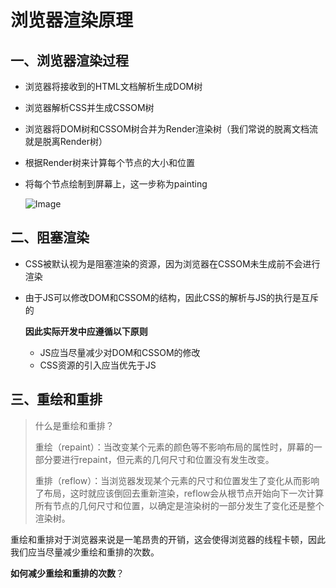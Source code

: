 # 浏览器渲染原理

## 一、浏览器渲染过程

 * 浏览器将接收到的HTML文档解析生成DOM树

 * 浏览器解析CSS并生成CSSOM树

 * 浏览器将DOM树和CSSOM树合并为Render渲染树（我们常说的脱离文档流就是脱离Render树）

 * 根据Render树来计算每个节点的大小和位置

 * 将每个节点绘制到屏幕上，这一步称为painting

   ![Image](C:\Users\Lenovo\AppData\Local\Temp\Image.png)

## 二、阻塞渲染

* CSS被默认视为是阻塞渲染的资源，因为浏览器在CSSOM未生成前不会进行渲染

* 由于JS可以修改DOM和CSSOM的结构，因此CSS的解析与JS的执行是互斥的

  **因此实际开发中应遵循以下原则**

  * JS应当尽量减少对DOM和CSSOM的修改
  * CSS资源的引入应当优先于JS

## 三、重绘和重排

> 什么是重绘和重排？
>
> 重绘（repaint）：当改变某个元素的颜色等不影响布局的属性时，屏幕的一部分要进行repaint，但元素的几何尺寸和位置没有发生改变。
>
> 重排（reflow）：当浏览器发现某个元素的尺寸和位置发生了变化从而影响了布局，这时就应该倒回去重新渲染，reflow会从根节点开始向下一次计算所有节点的几何尺寸和位置，以确定是渲染树的一部分发生了变化还是整个渲染树。

​	重绘和重排对于浏览器来说是一笔昂贵的开销，这会使得浏览器的线程卡顿，因此我们应当尽量减少重绘和重排的次数。

**如何减少重绘和重排的次数**？

